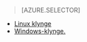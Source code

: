 > [AZURE.SELECTOR]
- [Linux klynge](../articles/hdinsight/hdinsight-hadoop-run-samples-linux.md)
- [Windows-klynge.](../articles/hdinsight/hdinsight-run-samples.md)
